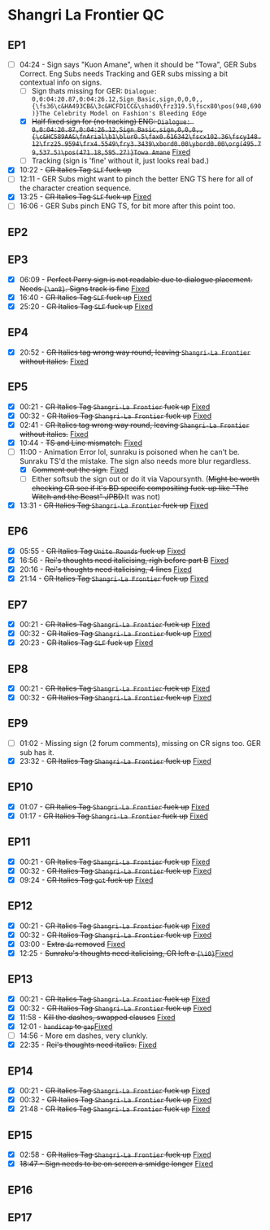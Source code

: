 # Shangri La Frontier QC

## EP1

- [ ] 04:24 - Sign says "Kuon Amane", when it should be "Towa", GER Subs Correct. Eng Subs needs Tracking and GER subs missing a bit contextual info on signs.
  - [ ] Sign thats missing for GER: `Dialogue: 0,0:04:20.87,0:04:26.12,Sign_Basic,sign,0,0,0,,{\fs36\c&HA493CB&\3c&HCFD1CC&\shad0\frz319.5\fscx80\pos(948,690)}The Celebrity Model on Fashion's Bleeding Edge`
  - [x] ~~Half fixed sign for (no tracking) ENG: `Dialogue: 0,0:04:20.87,0:04:26.12,Sign_Basic,sign,0,0,0,,{\c&HC589AA&\fnArial\b1\blur0.5\fax0.616342\fscx102.36\fscy148.12\frz25.9594\frx4.5549\fry3.3439\xbord0.00\ybord0.00\org(495.79,537.5)\pos(471.18,595.27)}Towa Amane`~~ [Fixed](https://github.com/Vodes/SLF/commit/76b8688827afb4cf8d0d10711e9acec4182629d4)
  - [ ] Tracking (sign is 'fine' without it, just looks real bad.)
- [x] 10:22 - ~~CR Italics Tag `SLF` fuck up~~
- [ ] 12:11 - GER Subs might want to pinch the better ENG TS here for all of the character creation sequence.
- [x] 13:25 - ~~CR Italics Tag `SLF` fuck up~~ [Fixed](https://github.com/Vodes/SLF/commit/cea925e9df557616801e55de36f7c2f9683d910b#diff-2a33fa3055e3d12730ee5bf3e9609cf6ea426dfb230aba16e1686f0da53f0c7c)
- [ ] 16:06 - GER Subs pinch ENG TS, for bit more after this point too.  

## EP2

## EP3

- [x] 06:09 - ~~Perfect Parry sign is not readable due to dialogue placement. Needs `{\an8}`. Signs track is fine~~ [Fixed](https://github.com/Vodes/SLF/commit/ccab0103fcda95569ba185ba448bf65277a10d8c)
- [x] 16:40 - ~~CR Italics Tag `SLF` fuck up~~ [Fixed](https://github.com/Vodes/SLF/commit/cea925e9df557616801e55de36f7c2f9683d910b#diff-2a33fa3055e3d12730ee5bf3e9609cf6ea426dfb230aba16e1686f0da53f0c7c)
- [x] 25:20 - ~~CR Italics Tag `SLF` fuck up~~ [Fixed]()

## EP4

- [x] 20:52 - ~~CR Italics tag wrong way round, leaving `Shangri-La Frontier` without italics.~~ [Fixed](https://github.com/Vodes/SLF/commit/de32e31340145ff4141fa5e90878f42ad5e76d95)

## EP5

- [x] 00:21 - ~~CR Italics Tag `Shangri-La Frontier` fuck up~~ [Fixed](https://github.com/Vodes/SLF/commit/eba6155840d4fcfec84db00626b7daa6f09578f0)
- [x] 00:32 - ~~CR Italics Tag `Shangri-La Frontier` fuck up~~ [Fixed](https://github.com/Vodes/SLF/commit/eba6155840d4fcfec84db00626b7daa6f09578f0)
- [x] 02:41 - ~~CR Italics tag wrong way round, leaving `Shangri-La Frontier` without italics.~~ [Fixed](https://github.com/Vodes/SLF/commit/eba6155840d4fcfec84db00626b7daa6f09578f0)
- [x] 10:44 - ~~TS and Line mismatch.~~ [Fixed](https://github.com/Vodes/SLF/commit/eba6155840d4fcfec84db00626b7daa6f09578f0)
- [ ] 11:00 - Animation Error lol, sunraku is poisoned when he can't be. Sunraku TS'd the mistake. The sign also needs more blur regardless. 
  - [x] ~~Comment out the sign.~~ [Fixed](https://github.com/Vodes/SLF/commit/988e21140345fb120cac5c0630a4b7023e109332)
  - [ ] Either softsub the sign out or do it via Vapoursynth. (~~Might be worth checking CR see if it's BD specifc compositing fuck-up like "The Witch and the Beast" JPBD.~~It was not)
- [x] 13:31 - ~~CR Italics Tag `Shangri-La Frontier` fuck up~~ [Fixed](https://github.com/Vodes/SLF/commit/eded73d00d78537a518224348b227a312b77b69f)

## EP6

- [x] 05:55 - ~~CR Italics Tag `Unite Rounds` fuck up~~ [Fixed](https://github.com/Vodes/SLF/commit/cea925e9df557616801e55de36f7c2f9683d910b#diff-2a33fa3055e3d12730ee5bf3e9609cf6ea426dfb230aba16e1686f0da53f0c7c)
- [x] 16:56 - ~~Rei's thoughts need italicising, righ before part B~~ [Fixed](https://github.com/Vodes/SLF/commit/792f22fa379dbc08dea7425203b0625f1238fee3)
- [x] 20:16 - ~~Rei's thoughts need italicising, 4  lines~~ [Fixed](https://github.com/Vodes/SLF/commit/792f22fa379dbc08dea7425203b0625f1238fee3)
- [x] 21:14 - ~~CR Italics Tag `Shangri-La Frontier` fuck up~~ [Fixed](https://github.com/Vodes/SLF/commit/cea925e9df557616801e55de36f7c2f9683d910b#diff-2a33fa3055e3d12730ee5bf3e9609cf6ea426dfb230aba16e1686f0da53f0c7c)

## EP7

- [x] 00:21 - ~~CR Italics Tag `Shangri-La Frontier` fuck up~~ [Fixed](https://github.com/Vodes/SLF/commit/88f4b2b391adcfaff1c8198e5eeef86a943fbc7a)
- [x] 00:32 - ~~CR Italics Tag `Shangri-La Frontier` fuck up~~ [Fixed](https://github.com/Vodes/SLF/commit/88f4b2b391adcfaff1c8198e5eeef86a943fbc7a)
- [x] 20:23 - ~~CR Italics Tag `SLF` fuck up~~ [Fixed](https://github.com/Vodes/SLF/commit/88f4b2b391adcfaff1c8198e5eeef86a943fbc7a)

## EP8

- [x] 00:21 - ~~CR Italics Tag `Shangri-La Frontier` fuck up~~ [Fixed](https://github.com/Vodes/SLF/commit/98d7f65d630dff43015dfca332f466cf7119442f)
- [x] 00:32 - ~~CR Italics Tag `Shangri-La Frontier` fuck up~~ [Fixed](https://github.com/Vodes/SLF/commit/98d7f65d630dff43015dfca332f466cf7119442f)

## EP9

- [ ] 01:02 - Missing sign (2 forum comments), missing on CR signs too. GER sub has it.
- [x] 23:32 - ~~CR Italics Tag `Shangri-La Frontier` fuck up~~ [Fixed](https://github.com/Vodes/SLF/commit/0d87616238bf6b9de39b09773a2fba1622fa14f4)

## EP10

- [x] 01:07 - ~~CR Italics Tag `Shangri-La Frontier` fuck up~~ [Fixed](https://github.com/Vodes/SLF/commit/6a889c40645237904d25114e10a9aee84a7b29fc)
- [x] 01:17 - ~~CR Italics Tag `Shangri-La Frontier` fuck up~~ [Fixed](https://github.com/Vodes/SLF/commit/6a889c40645237904d25114e10a9aee84a7b29fc)

## EP11

- [x] 00:21 - ~~CR Italics Tag `Shangri-La Frontier` fuck up~~ [Fixed](https://github.com/Vodes/SLF/commit/75019a2438c98884c53a27b971c486a181b65ee2)
- [x] 00:32 - ~~CR Italics Tag `Shangri-La Frontier` fuck up~~ [Fixed](https://github.com/Vodes/SLF/commit/75019a2438c98884c53a27b971c486a181b65ee2)
- [x] 09:24 - ~~CR Italics Tag `got` fuck up~~ [Fixed](https://github.com/Vodes/SLF/commit/75019a2438c98884c53a27b971c486a181b65ee2)

## EP12

- [x] 00:21 - ~~CR Italics Tag `Shangri-La Frontier` fuck up~~ [Fixed](https://github.com/Vodes/SLF/commit/e55c4213039dc7f081df9c5bed61c1f2f620a7a1)
- [x] 00:32 - ~~CR Italics Tag `Shangri-La Frontier` fuck up~~ [Fixed](https://github.com/Vodes/SLF/commit/e55c4213039dc7f081df9c5bed61c1f2f620a7a1)
- [x] 03:00 - ~~Extra `do` removed~~ [Fixed](https://github.com/Vodes/SLF/commit/e55c4213039dc7f081df9c5bed61c1f2f620a7a1)
- [x] 12:25 - ~~Sunraku's thoughts need italicising, CR left a `{\i0}`~~[Fixed](https://github.com/Vodes/SLF/commit/e55c4213039dc7f081df9c5bed61c1f2f620a7a1)

## EP13

- [x] 00:21 - ~~CR Italics Tag `Shangri-La Frontier` fuck up~~ [Fixed](https://github.com/Vodes/SLF/commit/5afd17a5adebd78a94f08f90655dbf4d5ed6d401)
- [x] 00:32 - ~~CR Italics Tag `Shangri-La Frontier` fuck up~~ [Fixed](https://github.com/Vodes/SLF/commit/5afd17a5adebd78a94f08f90655dbf4d5ed6d401)
- [x] 11:58 - ~~Kill the dashes, swapped clauses~~ [Fixed](https://github.com/Vodes/SLF/commit/5afd17a5adebd78a94f08f90655dbf4d5ed6d401)
- [x] 12:01 - ~~`handicap` to `gap`~~[Fixed](https://github.com/Vodes/SLF/commit/648c4e765ad1db728e41b88ef8d469f0078480b1)
- [ ] 14:56 - More em dashes, very clunkly.
- [x] 22:35 - ~~Rei's thoughts need italics.~~ [Fixed](https://github.com/Vodes/SLF/commit/5afd17a5adebd78a94f08f90655dbf4d5ed6d401)

## EP14

- [x] 00:21 - ~~CR Italics Tag `Shangri-La Frontier` fuck up~~ [Fixed](https://github.com/Vodes/SLF/commit/4f297f23dd7bda035d9e527ebcb7609422b8c942)
- [x] 00:32 - ~~CR Italics Tag `Shangri-La Frontier` fuck up~~ [Fixed](https://github.com/Vodes/SLF/commit/4f297f23dd7bda035d9e527ebcb7609422b8c942)
- [x] 21:48 - ~~CR Italics Tag `Shangri-La Frontier` fuck up~~ [Fixed](https://github.com/Vodes/SLF/commit/4f297f23dd7bda035d9e527ebcb7609422b8c942)

## EP15

- [x] 02:58 - ~~CR Italics Tag `Shangri-La Frontier` fuck up~~ [Fixed](https://github.com/Vodes/SLF/commit/72147dc1586224ec9d90edf223656f548bc97b03)
- [x] ~~18:47 - Sign needs to be on screen a smidge longer~~ [Fixed](https://github.com/Vodes/SLF/commit/72147dc1586224ec9d90edf223656f548bc97b03)

## EP16

## EP17
